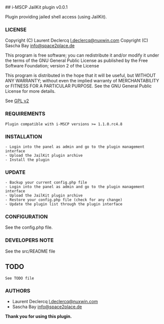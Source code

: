 ## i-MSCP JailKit plugin v0.0.1

Plugin providing jailed shell access (using JailKit).

### LICENSE

Copyright (C) Laurent Declercq <l.declercq@nuxwin.com>
Copyright (C) Sascha Bay <info@space2place.de>

This program is free software; you can redistribute it and/or modify
it under the terms of the GNU General Public License as published by
the Free Software Foundation; version 2 of the License

This program is distributed in the hope that it will be useful,
but WITHOUT ANY WARRANTY; without even the implied warranty of
MERCHANTABILITY or FITNESS FOR A PARTICULAR PURPOSE.  See the
GNU General Public License for more details.

See [GPL v2](http://www.gnu.org/licenses/gpl-2.0.html "GPL v2")

### REQUIREMENTS

	Plugin compatible with i-MSCP versions >= 1.1.0.rc4.8

### INSTALLATION

	- Login into the panel as admin and go to the plugin management interface
	- Upload the JailKit plugin archive
	- Install the plugin

### UPDATE

	- Backup your current config.php file
	- Login into the panel as admin and go to the plugin management interface
	- Upload the JailKit plugin archive
	- Restore your config.php file (check for any change)
	- Update the plugin list through the plugin interface

### CONFIGURATION

 See the config.php file.

### DEVELOPERS NOTE

 See the src/README file

## TODO

	See TODO file

### AUTHORS

 * Laurent Declercq <l.declercq@nuxwin.com>
 * Sascha Bay <info@space2place.de>

**Thank you for using this plugin.**
